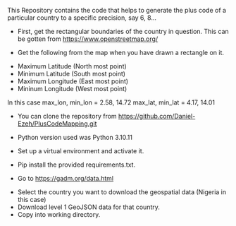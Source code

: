 This Repository contains the code that helps to generate the plus code 
of a particular country to a specific precision, say 6, 8...

* First, get the rectangular boundaries of the country in question.
This can be gotten from https://www.openstreetmap.org/

* Get the following from the map when you have drawn a rectangle on it.
- Maximum Latitude (North most point)
- Minimum Latitude  (South most point)
- Maximum Longitude (East most point)
- Mininum Longitude (West most point)

In this case 
max_lon, min_lon = 2.58, 14.72
max_lat, min_lat = 4.17, 14.01

* You can clone the repository from 
https://github.com/Daniel-Ezeh/PlusCodeMapping.git

* Python version used was Python 3.10.11

* Set up a virtual environment and activate it.

* Pip install the provided requirements.txt.

* Go to https://gadm.org/data.html
- Select the country you want to download the geospatial data (Nigeria in this case)
- Download level 1 GeoJSON data for that country.
- Copy into working directory.



